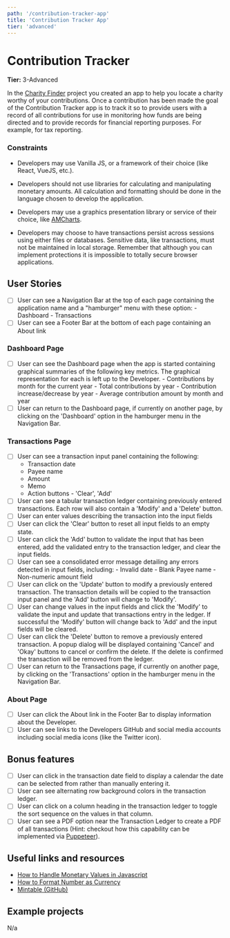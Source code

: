```yaml
---
path: '/contribution-tracker-app'
title: 'Contribution Tracker App'
tier: 'advanced'
---
```


# Contribution Tracker

**Tier:** 3-Advanced

In the [Charity Finder](../2-Intermediate/Charity-Finder-App.md) project you created an app to
help you locate a charity worthy of your contributions. Once a contribution
has been made the goal of the Contribution Tracker app is to track it so to
provide users with a record of all contributions for use in monitoring how
funds are being directed and to provide records for financial reporting
purposes. For example, for tax reporting.

### Constraints

- Developers may use Vanilla JS, or a framework of their choice (like React,
  VueJS, etc.).

- Developers should not use libraries for calculating and manipulating monetary
  amounts. All calculation and formatting should be done in the language chosen
  to develop the application.

- Developers may use a graphics presentation library or service of their choice,
  like [AMCharts](https://www.amcharts.com/).

- Developers may choose to have transactions persist across sessions using
  either files or databases. Sensitive data, like transactions, must not be
  maintained in local storage. Remember that although you can implement
  protections it is impossible to totally secure browser applications.

## User Stories

- [ ] User can see a Navigation Bar at the top of each page containing the
      application name and a "hamburger" menu with these option: - Dashboard - Transactions
- [ ] User can see a Footer Bar at the bottom of each page containing an
      About link

### Dashboard Page

- [ ] User can see the Dashboard page when the app is started containing
      graphical summaries of the following key metrics. The graphical representation
      for each is left up to the Developer. - Contributions by month for the current year - Total contributions by year - Contribution increase/decrease by year - Average contribution amount by month and year
- [ ] User can return to the Dashboard page, if currently on another page, by
      clicking on the 'Dashboard' option in the hamburger menu in the Navigation Bar.

### Transactions Page

- [ ] User can see a transaction input panel containing the following:
  - Transaction date
  - Payee name
  - Amount
  - Memo
  - Action buttons - 'Clear', 'Add'
- [ ] User can see a tabular transaction ledger containing previously
      entered transactions. Each row will also contain a 'Modify' and a 'Delete'
      button.
- [ ] User can enter values describing the transaction into the input fields
- [ ] User can click the 'Clear' button to reset all input fields to an
      empty state.
- [ ] User can click the 'Add' button to validate the input that has been
      entered, add the validated entry to the transaction ledger, and clear the input
      fields.
- [ ] User can see a consolidated error message detailing any errors detected
      in input fields, including: - Invalid date - Blank Payee name - Non-numeric amount field
- [ ] User can click on the 'Update' button to modify a previously entered
      transaction. The transaction details will be copied to the transaction input
      panel and the 'Add' button will change to 'Modify'.
- [ ] User can change values in the input fields and click the 'Modify' to
      validate the input and update that transactions entry in the ledger. If
      successful the 'Modify' button will change back to 'Add' and the input fields
      will be cleared.
- [ ] User can click the 'Delete' button to remove a previously entered
      transaction. A popup dialog will be displayed containing 'Cancel' and 'Okay'
      buttons to cancel or confirm the delete. If the delete is confirmed the
      transaction will be removed from the ledger.
- [ ] User can return to the Transactions page, if currently on another page,
      by clicking on the 'Transactions' option in the hamburger menu in the Navigation
      Bar.

### About Page

- [ ] User can click the About link in the Footer Bar to display information
      about the Developer.
- [ ] User can see links to the Developers GitHub and social media accounts
      including social media icons (like the Twitter icon).

## Bonus features

- [ ] User can click in the transaction date field to display a calendar
      the date can be selected from rather than manually entering it.
- [ ] User can see alternating row background colors in the transaction ledger.
- [ ] User can click on a column heading in the transaction ledger to toggle
      the sort sequence on the values in that column.
- [ ] User can see a PDF option near the Transaction Ledger to create a PDF
      of all transactions (Hint: checkout how this capability can be implemented via
      [Puppeteer](https://github.com/GoogleChrome/puppeteer)).

## Useful links and resources

- [How to Handle Monetary Values in Javascript](https://frontstuff.io/how-to-handle-monetary-values-in-javascript)
- [How to Format Number as Currency](https://flaviocopes.com/how-to-format-number-as-currency-javascript/)
- [Mintable (GitHub)](https://github.com/kevinschaich/mintable)

## Example projects

N/a
